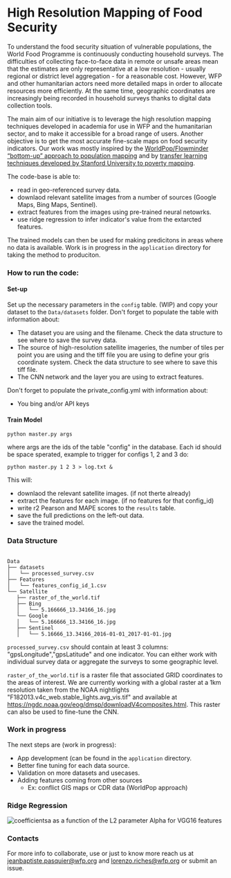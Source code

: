 # High Resolution Mapping of Food Security

To understand the food security situation of vulnerable populations, the World Food Programme is continuously conducting household surveys. The difficulties of collecting face-to-face data in remote or unsafe areas mean that the estimates are only representative at a low resolution - usually regional or district level aggregation - for a reasonable cost. However, WFP and other humanitarian actors need more detailed maps in order to allocate resources more efficiently. At the same time, geographic coordinates are increasingly being recorded in household surveys thanks to digital data collection tools. 

The main aim of our initiative is to leverage the high resolution mapping techniques developed in academia for use in WFP and  the humanitarian sector, and to make it accessible for a broad range of users. Another objective is to get the most accurate fine-scale maps on food security indicators. Our work was mostly inspired by the [WorldPop/Flowminder “bottom-up” approach to population mapping](http://www.worldpop.org.uk/about_our_work/case_studies/) and by [transfer learning techniques developed by Stanford University to poverty mapping](http://science.sciencemag.org/content/353/6301/790).

The code-base is able to:
  - read in geo-referenced survey data.
  - downlaod relevant satellite images from a number of sources (Google Maps, Bing Maps, Sentinel).
  - extract features from the images using pre-trained neural netowrks.
  - use ridge regression to infer indicator's value from the extarcted features. 
  
The trained models can then be used for making predicitons in areas where no data is available. Work is in progress in the `application` directory for taking the method to produciton. 
  
### How to run the code:
#### Set-up
Set up the necessary parameters in the ```config``` table. (WIP) and copy your dataset to the ```Data/datasets``` folder. Don't forget to populate the table with information about:
* The dataset you are using and the filename. Check the data structure to see where to save the survey data.
* The source of high-resolution satellite imageries, the number of tiles per point you are using and the tiff file you are using to define your gris coordinate system. Check the data structure to see where to save this tiff file.
* The CNN network and the layer you are using to extract features.

Don't forget to populate the private_config.yml with information about:
* You bing and/or API keys 

#### Train Model
```
python master.py args
```
where args are the ids of the table "config" in the database. Each id should be space sperated, example to trigger for configs 1, 2 and 3 do:
```
python master.py 1 2 3 > log.txt &
```
This will:
* downlaod the relevant satellite images. (if not therte already)
* extract the features for each image. (if no features for that config_id)
* write r2 Pearson and MAPE scores to the ```results``` table.
* save the full predictions on the left-out data.
* save the trained model.

  
### Data Structure
  
 ```
 
Data
├── datasets
│   └── processed_survey.csv
├── Features
│   └── features_config_id_1.csv
└── Satellite
    ├── raster_of_the_world.tif
    ├── Bing
    │   └── 5.166666_13.34166_16.jpg
    └── Google
    │   └── 5.166666_13.34166_16.jpg
    ├── Sentinel
    │   └── 5.16666_13.34166_2016-01-01_2017-01-01.jpg
  ```
  
`processed_survey.csv` should contain at least 3 columns: "gpsLongitude","gpsLatitude" and one indicator. You can either work with individual survey data or aggregate the surveys to some geographic level. 
  
`raster_of_the_world.tif` is a raster file that associated GRID coordinates to the areas of interest. We are currently working with a global raster at a 1km resolution taken from the NOAA nightlights "F182013.v4c_web.stable_lights.avg_vis.tif" and available at https://ngdc.noaa.gov/eog/dmsp/downloadV4composites.html. This raster can also be used to fine-tune the CNN.
 
 ### Work in progress
  
 The next steps are (work in progress):
+ App development (can be found in the `application` directory.
+ Better fine tuning for each data source. 
+ Validation on more datasets and usecases.
+ Adding features coming from other sources 
  + Ex: conflict GIS maps or CDR data (WorldPop approach) 
  
### Ridge Regression
![coefficientsa as a function of the L2 parameter Alpha for VGG16 features](https://github.com/WFP-VAM/HRM/blob/master/Plots/alpha_for_VGG16_features.png)

### Contacts
For more info to collaborate, use or just to know more reach us at jeanbaptiste.pasquier@wfp.org and lorenzo.riches@wfp.org or submit an issue.
